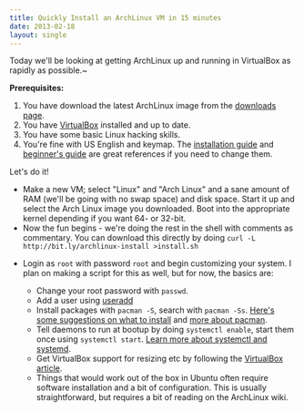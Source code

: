 ```yaml
---
title: Quickly Install an ArchLinux VM in 15 minutes
date: 2013-02-18
layout: single
---
```


Today we'll be looking at getting ArchLinux up and running in
VirtualBox as rapidly as possible.~

**Prerequisites:**

1. You have download the latest ArchLinux image from the [downloads
   page][].
2. You have [VirtualBox][] installed and up to date.
3. You have some basic Linux hacking skills.
4. You're fine with US English and keymap. The [installation guide][]
   and [beginner's guide][] are great references if you need to change
   them.

Let's do it!

* Make a new VM; select "Linux" and "Arch Linux" and a sane amount of
  RAM (we'll be going with no swap space) and disk space. Start it up
  and select the Arch Linux image you downloaded. Boot into the
  appropriate kernel depending if you want 64- or 32-bit.
* Now the fun begins - we're doing the rest in the shell with comments
  as commentary. You can download this directly by doing
  `curl -L http://bit.ly/archlinux-install >install.sh`

<script src="https://gist.github.com/wuputah/4982514.js"></script>

* Login as `root` with password `root` and begin customizing your
  system. I plan on making a script for this as well, but for now, the
  basics are:

  * Change your root password with `passwd`.
  * Add a user using [useradd][]
  * Install packages with `pacman -S`, search with `pacman -Ss`. [Here's
    some suggestions on what to install][extras] and [more about
    pacman][pacman].
  * Tell daemons to run at bootup by doing `systemctl enable`, start
    them once using `systemctl start`. [Learn more about systemctl and
    systemd][systemd].
  * Get VirtualBox support for resizing etc by following the [VirtualBox
    article][vbox].
  * Things that would work out of the box in Ubuntu often require
    software installation and a bit of configuration.  This is usually
    straightforward, but requires a bit of reading on the ArchLinux
    wiki.

[downloads page]: https://www.archlinux.org/download/
[VirtualBox]: https://www.virtualbox.org/wiki/Downloads
[beginner's guide]: https://wiki.archlinux.org/index.php/Beginners%27_Guide
[installation guide]: https://wiki.archlinux.org/index.php/Installation_Guide
[useradd]: https://wiki.archlinux.org/index.php/Users_and_Groups#User_management
[extras]: https://wiki.archlinux.org/index.php/Beginners%27_Guide/Extra
[pacman]: https://wiki.archlinux.org/index.php/Pacman
[systemd]: https://wiki.archlinux.org/index.php/Systemd#Basic_systemctl_usage
[vbox]: https://wiki.archlinux.org/index.php/VirtualBox
